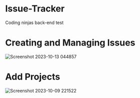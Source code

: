 # Issue-Tracker
Coding ninjas back-end test 
# Creating and Managing  Issues
![Screenshot 2023-10-13 044857](https://github.com/iAdtya/Issue-Tracker/assets/93979441/617afe51-19f6-4a86-abba-1120f6eacaf9)
# Add Projects
![Screenshot 2023-10-09 221522](https://github.com/iAdtya/Issue-Tracker/assets/93979441/ee99c244-3973-4401-89a3-6cd94e365299)
